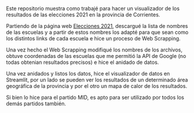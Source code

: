 Este repositorio muestra como trabajé para hacer un visualizador de los resultados de las elecciones 2021 en la provincia de Corrientes.

Partiendo de la página web [Elecciones 2021](https://elecciones2021.corrientes.gob.ar/), descargué la lista de nombres de las escuelas y a partir de estos nombres los adapté para que sean como los distintos links de cada escuela e hice un proceso de Web Scrapping.

Una vez hecho el Web Scrapping modifiqué los nombres de los archivos, obtuve coordenadas de las escuelas que me permitió la API de Google (no todas obtenian resultados precisos) e hice el anidado de datos.

Una vez anidados y listos los datos, hice el visualizador de datos en Streamlit, por un lado se pueden ver los resultados de un determinado área geográfica de la provincia y por el otro un mapa de calor de los resultados.

Si bien lo hice para el partido MID, es apto para ser utilizado por todos los demás partidos también.
